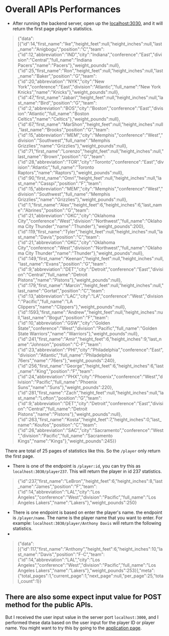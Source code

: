 # Overall APIs Performances

- After running the backend server, open up the [localhost:3030](http://localhost:3030/player), and it will return the first page player's statistics.

>{"data":[{"id":14,"first_name":"Ike","height_feet":null,"height_inches":null,"last_name":"Anigbogu","position":"C","team":{"id":12,"abbreviation":"IND","city":"Indiana","conference":"East","division":"Central","full_name":"Indiana Pacers","name":"Pacers"},"weight_pounds":null},{"id":25,"first_name":"Ron","height_feet":null,"height_inches":null,"last_name":"Baker","position":"G","team":{"id":20,"abbreviation":"NYK","city":"New York","conference":"East","division":"Atlantic","full_name":"New York Knicks","name":"Knicks"},"weight_pounds":null},{"id":47,"first_name":"Jabari","height_feet":null,"height_inches":null,"last_name":"Bird","position":"G","team":{"id":2,"abbreviation":"BOS","city":"Boston","conference":"East","division":"Atlantic","full_name":"Boston Celtics","name":"Celtics"},"weight_pounds":null},{"id":67,"first_name":"MarShon","height_feet":null,"height_inches":null,"last_name":"Brooks","position":"G","team":{"id":15,"abbreviation":"MEM","city":"Memphis","conference":"West","division":"Southwest","full_name":"Memphis Grizzlies","name":"Grizzlies"},"weight_pounds":null},{"id":71,"first_name":"Lorenzo","height_feet":null,"height_inches":null,"last_name":"Brown","position":"G","team":{"id":28,"abbreviation":"TOR","city":"Toronto","conference":"East","division":"Atlantic","full_name":"Toronto Raptors","name":"Raptors"},"weight_pounds":null},{"id":90,"first_name":"Omri","height_feet":null,"height_inches":null,"last_name":"Casspi","position":"F","team":{"id":15,"abbreviation":"MEM","city":"Memphis","conference":"West","division":"Southwest","full_name":"Memphis Grizzlies","name":"Grizzlies"},"weight_pounds":null},{"id":1,"first_name":"Alex","height_feet":6,"height_inches":6,"last_name":"Abrines","position":"G","team":{"id":21,"abbreviation":"OKC","city":"Oklahoma City","conference":"West","division":"Northwest","full_name":"Oklahoma City Thunder","name":"Thunder"},"weight_pounds":200},{"id":119,"first_name":"Tyler","height_feet":null,"height_inches":null,"last_name":"Davis","position":"C","team":{"id":21,"abbreviation":"OKC","city":"Oklahoma City","conference":"West","division":"Northwest","full_name":"Oklahoma City Thunder","name":"Thunder"},"weight_pounds":null},{"id":149,"first_name":"Keenan","height_feet":null,"height_inches":null,"last_name":"Evans","position":"G","team":{"id":9,"abbreviation":"DET","city":"Detroit","conference":"East","division":"Central","full_name":"Detroit Pistons","name":"Pistons"},"weight_pounds":null},{"id":179,"first_name":"Marcin","height_feet":null,"height_inches":null,"last_name":"Gortat","position":"C","team":{"id":13,"abbreviation":"LAC","city":"LA","conference":"West","division":"Pacific","full_name":"LA Clippers","name":"Clippers"},"weight_pounds":null},{"id":1593,"first_name":"Andrew","height_feet":null,"height_inches":null,"last_name":"Bogut","position":"F","team":{"id":10,"abbreviation":"GSW","city":"Golden State","conference":"West","division":"Pacific","full_name":"Golden State Warriors","name":"Warriors"},"weight_pounds":null},{"id":241,"first_name":"Amir","height_feet":6,"height_inches":9,"last_name":"Johnson","position":"C-F","team":{"id":23,"abbreviation":"PHI","city":"Philadelphia","conference":"East","division":"Atlantic","full_name":"Philadelphia 76ers","name":"76ers"},"weight_pounds":240},{"id":256,"first_name":"George","height_feet":6,"height_inches":6,"last_name":"King","position":"F","team":{"id":24,"abbreviation":"PHX","city":"Phoenix","conference":"West","division":"Pacific","full_name":"Phoenix Suns","name":"Suns"},"weight_pounds":220},{"id":281,"first_name":"Zach","height_feet":null,"height_inches":null,"last_name":"Lofton","position":"G","team":{"id":9,"abbreviation":"DET","city":"Detroit","conference":"East","division":"Central","full_name":"Detroit Pistons","name":"Pistons"},"weight_pounds":null},{"id":263,"first_name":"Kosta","height_feet":7,"height_inches":0,"last_name":"Koufos","position":"C","team":{"id":26,"abbreviation":"SAC","city":"Sacramento","conference":"West","division":"Pacific","full_name":"Sacramento Kings","name":"Kings"},"weight_pounds":245}}

There are total of 25 pages of statistics like this. So the `/player` only return the first page.

- There is one of the endpoint is `/player:id`, you can try this as `localhost:3030/player237`. This will return the player in id 237 statistics.


>{"id":237,"first_name":"LeBron","height_feet":6,"height_inches":8,"last_name":"James","position":"F","team":{"id":14,"abbreviation":"LAL","city":"Los Angeles","conference":"West","division":"Pacific","full_name":"Los Angeles Lakers","name":"Lakers"},"weight_pounds":250}


- There is one endpoint is based on enter the player's name. the endpoint is `/player/name`. The name is the player name that you want to enter. For example: `localhost:3030/player/Anthony Davis` will return the following statistics.
- 
>{"data":[{"id":117,"first_name":"Anthony","height_feet":6,"height_inches":10,"last_name":"Davis","position":"F-C","team":{"id":14,"abbreviation":"LAL","city":"Los Angeles","conference":"West","division":"Pacific","full_name":"Los Angeles Lakers","name":"Lakers"},"weight_pounds":253}],"meta":{"total_pages":1,"current_page":1,"next_page":null,"per_page":25,"total_count":1}}

## There are also some expect input value for POST method for the public APIs.

But I received the user input value in the server port `localhost:3000`, and I performed these data based on the user input for the player ID or player name. You might want to try this by going to the [application page](http://localhost:3000/).
